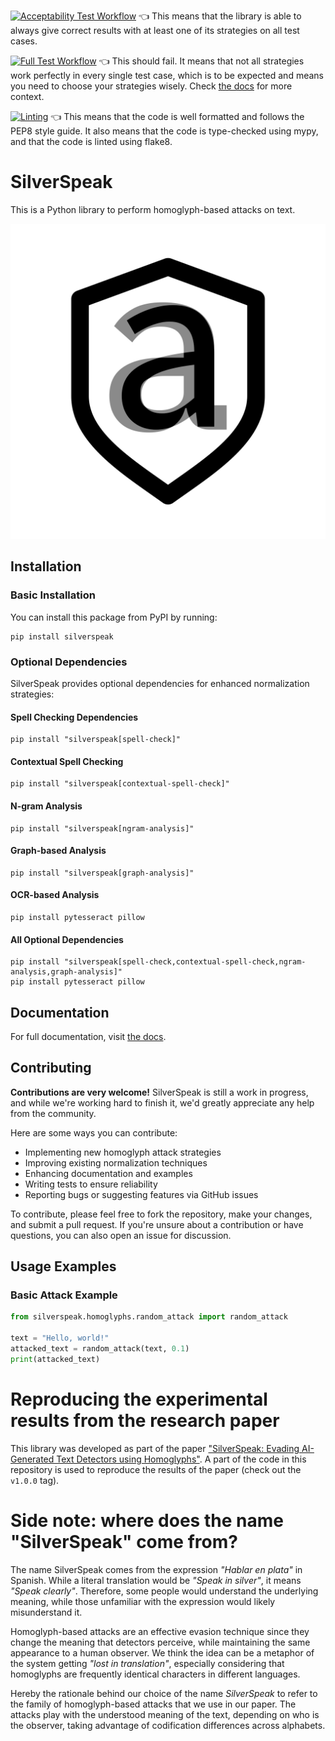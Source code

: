 [![Acceptability Test Workflow](https://github.com/ACMCMC/silverspeak/actions/workflows/acceptability-test.yml/badge.svg)](https://github.com/ACMCMC/silverspeak/actions/workflows/acceptability-test.yml) 👈 This means that the library is able to always give correct results with at least one of its strategies on all test cases.

[![Full Test Workflow](https://github.com/ACMCMC/silverspeak/actions/workflows/full-test.yml/badge.svg)](https://github.com/ACMCMC/silverspeak/actions/workflows/full-test.yml) 👈 This should fail. It means that not all strategies work perfectly in every single test case, which is to be expected and means you need to choose your strategies wisely. Check [the docs](http://acmcmc.me/silverspeak/) for more context.

[![Linting](https://github.com/ACMCMC/silverspeak/actions/workflows/linting.yml/badge.svg)](https://github.com/ACMCMC/silverspeak/actions/workflows/linting.yml) 👈 This means that the code is well formatted and follows the PEP8 style guide. It also means that the code is type-checked using mypy, and that the code is linted using flake8.

# SilverSpeak
This is a Python library to perform homoglyph-based attacks on text.

![SilverSpeak Logo](docs/source/_static/silverspeak_logo_editable.svg)

## Installation

### Basic Installation
You can install this package from PyPI by running:
```
pip install silverspeak
```

### Optional Dependencies

SilverSpeak provides optional dependencies for enhanced normalization strategies:

#### Spell Checking Dependencies
```
pip install "silverspeak[spell-check]"
```

#### Contextual Spell Checking
```
pip install "silverspeak[contextual-spell-check]"
```

#### N-gram Analysis
```
pip install "silverspeak[ngram-analysis]"
```

#### Graph-based Analysis
```
pip install "silverspeak[graph-analysis]"
```

#### OCR-based Analysis
```
pip install pytesseract pillow
```

#### All Optional Dependencies
```
pip install "silverspeak[spell-check,contextual-spell-check,ngram-analysis,graph-analysis]"
pip install pytesseract pillow
```

## Documentation

For full documentation, visit [the docs](http://acmcmc.me/silverspeak/).

## Contributing
**Contributions are very welcome!** SilverSpeak is still a work in progress, and while we're working hard to finish it, we'd greatly appreciate any help from the community.

Here are some ways you can contribute:
- Implementing new homoglyph attack strategies
- Improving existing normalization techniques
- Enhancing documentation and examples
- Writing tests to ensure reliability
- Reporting bugs or suggesting features via GitHub issues

To contribute, please feel free to fork the repository, make your changes, and submit a pull request. If you're unsure about a contribution or have questions, you can also open an issue for discussion.

## Usage Examples

### Basic Attack Example
```python
from silverspeak.homoglyphs.random_attack import random_attack

text = "Hello, world!"
attacked_text = random_attack(text, 0.1)
print(attacked_text)
```

# Reproducing the experimental results from the research paper
This library was developed as part of the paper ["SilverSpeak: Evading AI-Generated Text Detectors using Homoglyphs"](https://aclanthology.org/2025.genaidetect-1.1/). A part of the code in this repository is used to reproduce the results of the paper (check out the `v1.0.0` tag).

# Side note: where does the name "SilverSpeak" come from?

The name SilverSpeak comes from the expression _"Hablar en plata"_ in Spanish. While a literal translation would be _"Speak in silver"_, it means _"Speak clearly"_. Therefore, some people would understand the underlying meaning, while those unfamiliar with the expression would likely misunderstand it.

Homoglyph-based attacks are an effective evasion technique since they change the meaning that detectors perceive, while maintaining the same appearance to a human observer. We think the idea can be a metaphor of the system getting _"lost in translation"_, especially considering that homoglyphs are frequently identical characters in different languages.

Hereby the rationale behind our choice of the name _SilverSpeak_ to refer to the family of homoglyph-based attacks that we use in our paper. The attacks play with the understood meaning of the text, depending on who is the observer, taking advantage of codification differences across alphabets.
